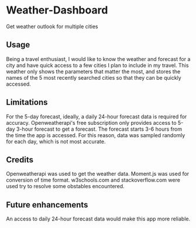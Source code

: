 # Weather-Dashboard
Get weather outlook for multiple cities

## Usage
Being a travel enthusiast, I would like to know the weather and forecast for a city and have quick access to a few cities I plan to include in my travel. This weather only shows the parameters that matter the most, and stores the names of the 5 most recently searched cities so that they can be quickly accessed.

## Limitations
For the 5-day forecast, ideally, a daily 24-hour forecast data is required for accuracy. Openweatherapi's free subscription only provides access to 5-day 3-hour forecast to get a forecast. The forecast starts 3-6 hours from the time the app is accessed. For this reason, data was sampled randomly for each day, which is not most accurate. 

## Credits
Openweatherapi was used to get the weather data. Moment.js was used for conversion of time format. w3schools.com and stackoverflow.com were used try to resolve some obstables encountered.

## Future enhancements
An access to daily 24-hour forecast data would make this app more reliable.
